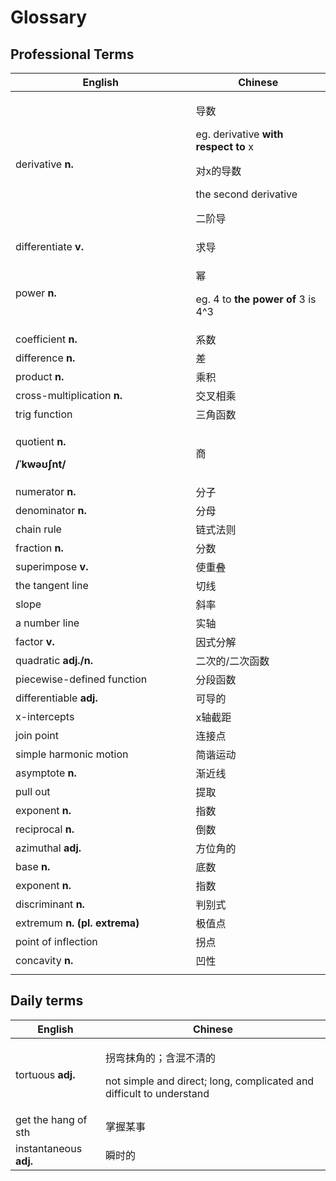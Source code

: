# Glossary

## Professional Terms

<table><thead><tr><th width="272.5">English</th><th>Chinese</th></tr></thead><tbody><tr><td>derivative <strong>n.</strong></td><td><p>导数 </p><p>eg. derivative <strong>with respect to</strong> <span class="math">x</span> </p><p>      对<span class="math">x</span>的导数 </p><p>       the second derivative </p><p>       二阶导</p></td></tr><tr><td>differentiate <strong>v.</strong></td><td>求导</td></tr><tr><td>power <strong>n.</strong></td><td><p>幂 </p><p>eg. 4 to <strong>the power of</strong> 3 is <span class="math">4^3</span> </p></td></tr><tr><td>coefficient <strong>n.</strong></td><td>系数</td></tr><tr><td>difference <strong>n.</strong></td><td>差</td></tr><tr><td>product <strong>n.</strong></td><td>乘积</td></tr><tr><td>cross-multiplication <strong>n.</strong></td><td>交叉相乘</td></tr><tr><td>trig function</td><td>三角函数</td></tr><tr><td><p>quotient <strong>n.</strong> </p><p><strong>/ˈkwəʊʃnt/</strong></p></td><td>商</td></tr><tr><td>numerator <strong>n.</strong></td><td>分子</td></tr><tr><td>denominator <strong>n.</strong></td><td>分母</td></tr><tr><td>chain rule</td><td>链式法则</td></tr><tr><td>fraction <strong>n.</strong></td><td>分数</td></tr><tr><td>superimpose <strong>v.</strong></td><td>使重叠</td></tr><tr><td>the tangent line</td><td>切线</td></tr><tr><td>slope</td><td>斜率</td></tr><tr><td>a number line</td><td>实轴</td></tr><tr><td>factor <strong>v.</strong></td><td>因式分解</td></tr><tr><td>quadratic <strong>adj./n.</strong></td><td>二次的/二次函数</td></tr><tr><td>piecewise-defined function</td><td>分段函数</td></tr><tr><td>differentiable <strong>adj.</strong></td><td>可导的</td></tr><tr><td>x-intercepts</td><td>x轴截距</td></tr><tr><td>join point</td><td>连接点</td></tr><tr><td>simple harmonic motion</td><td>简谐运动</td></tr><tr><td>asymptote <strong>n.</strong></td><td>渐近线</td></tr><tr><td>pull out</td><td>提取</td></tr><tr><td>exponent <strong>n.</strong></td><td>指数</td></tr><tr><td>reciprocal <strong>n.</strong></td><td>倒数</td></tr><tr><td>azimuthal <strong>adj.</strong></td><td>方位角的</td></tr><tr><td>base <strong>n.</strong></td><td>底数</td></tr><tr><td>exponent <strong>n.</strong></td><td>指数</td></tr><tr><td>discriminant <strong>n.</strong></td><td>判别式</td></tr><tr><td>extremum <strong>n. (pl. extrema)</strong></td><td>极值点</td></tr><tr><td>point of inflection </td><td>拐点</td></tr><tr><td>concavity <strong>n.</strong></td><td>凹性</td></tr><tr><td></td><td></td></tr></tbody></table>

## Daily terms

| English                | Chinese                                                                                        |
| ---------------------- | ---------------------------------------------------------------------------------------------- |
| tortuous **adj.**      | <p>拐弯抹角的；含混不清的 </p><p>not simple and direct; long, complicated and difficult to understand</p> |
| get the hang of sth    | 掌握某事                                                                                           |
| instantaneous **adj.** | 瞬时的                                                                                            |
